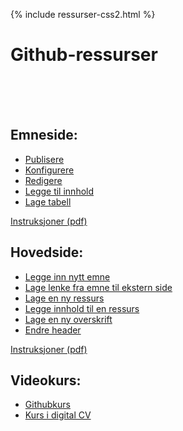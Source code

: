 
{% include ressurser-css2.html %}

# Github-ressurser
<br><br><br>
## Emneside:
* [Publisere](https://titlon.uit.no/datadumps/git-res/es/video/1.mov)
* [Konfigurere](https://titlon.uit.no/datadumps/git-res/es/video/2.mov)
* [Redigere](https://titlon.uit.no/datadumps/git-res/es/video/3.mov)
* [Legge til innhold](https://titlon.uit.no/datadumps/git-res/es/video/4.mov)
* [Lage tabell](https://titlon.uit.no/datadumps/git-res/es/video/5.mp4)

[Instruksjoner (pdf)](https://titlon.uit.no/datadumps/git-res/es/emneside.pdf)



## Hovedside:
* [Legge inn nytt emne](https://titlon.uit.no/datadumps/git-res/hs/video/1.mp4)
* [Lage lenke fra emne til ekstern side](https://titlon.uit.no/datadumps/git-res/hs/video/3.mp4)
* [Lage en ny ressurs](https://titlon.uit.no/datadumps/git-res/hs/video/4.1.mp4)
* [Legge innhold til en ressurs](https://titlon.uit.no/datadumps/git-res/hs/video/4.2.mp4)
* [Lage en ny overskrift](https://titlon.uit.no/datadumps/git-res/hs/video/5.mp4)
* [Endre header](https://titlon.uit.no/datadumps/git-res/hs/video/6.mp4)

[Instruksjoner (pdf)](https://titlon.uit.no/datadumps/git-res/hs/hovedside.pdf)

## Videokurs:
* [Githubkurs](https://titlon.uit.no/datadumps/git-res/kursgit.mp4)
* [Kurs i digital CV](https://titlon.uit.no/datadumps/git-res/digicv.mp4)
